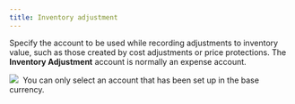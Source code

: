```yaml
---
title: Inventory adjustment
---
```



Specify the account to be used while recording adjustments to inventory  value, such as those created by cost adjustments or price protections.  The **Inventory Adjustment** account  is normally an expense account.


![]({{site.acc_baseurl}}/img/note.gif)  You  can only select an account that has been set up in the base currency.
